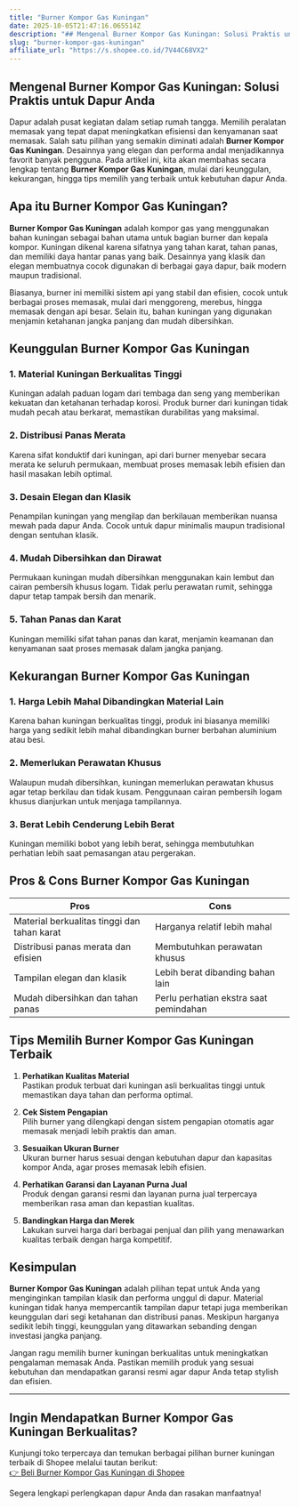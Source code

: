 ```yaml
---
title: "Burner Kompor Gas Kuningan"
date: 2025-10-05T21:47:16.065514Z
description: "## Mengenal Burner Kompor Gas Kuningan: Solusi Praktis untuk Dapur Anda..."
slug: "burner-kompor-gas-kuningan"
affiliate_url: "https://s.shopee.co.id/7V44C68VX2"
---
```

## Mengenal Burner Kompor Gas Kuningan: Solusi Praktis untuk Dapur Anda

Dapur adalah pusat kegiatan dalam setiap rumah tangga. Memilih peralatan memasak yang tepat dapat meningkatkan efisiensi dan kenyamanan saat memasak. Salah satu pilihan yang semakin diminati adalah **Burner Kompor Gas Kuningan**. Desainnya yang elegan dan performa andal menjadikannya favorit banyak pengguna. Pada artikel ini, kita akan membahas secara lengkap tentang **Burner Kompor Gas Kuningan**, mulai dari keunggulan, kekurangan, hingga tips memilih yang terbaik untuk kebutuhan dapur Anda.

## Apa itu Burner Kompor Gas Kuningan?

**Burner Kompor Gas Kuningan** adalah kompor gas yang menggunakan bahan kuningan sebagai bahan utama untuk bagian burner dan kepala kompor. Kuningan dikenal karena sifatnya yang tahan karat, tahan panas, dan memiliki daya hantar panas yang baik. Desainnya yang klasik dan elegan membuatnya cocok digunakan di berbagai gaya dapur, baik modern maupun tradisional.

Biasanya, burner ini memiliki sistem api yang stabil dan efisien, cocok untuk berbagai proses memasak, mulai dari menggoreng, merebus, hingga memasak dengan api besar. Selain itu, bahan kuningan yang digunakan menjamin ketahanan jangka panjang dan mudah dibersihkan.

## Keunggulan Burner Kompor Gas Kuningan

### 1. Material Kuningan Berkualitas Tinggi
Kuningan adalah paduan logam dari tembaga dan seng yang memberikan kekuatan dan ketahanan terhadap korosi. Produk burner dari kuningan tidak mudah pecah atau berkarat, memastikan durabilitas yang maksimal.

### 2. Distribusi Panas Merata
Karena sifat konduktif dari kuningan, api dari burner menyebar secara merata ke seluruh permukaan, membuat proses memasak lebih efisien dan hasil masakan lebih optimal.

### 3. Desain Elegan dan Klasik
Penampilan kuningan yang mengilap dan berkilauan memberikan nuansa mewah pada dapur Anda. Cocok untuk dapur minimalis maupun tradisional dengan sentuhan klasik.

### 4. Mudah Dibersihkan dan Dirawat
Permukaan kuningan mudah dibersihkan menggunakan kain lembut dan cairan pembersih khusus logam. Tidak perlu perawatan rumit, sehingga dapur tetap tampak bersih dan menarik.

### 5. Tahan Panas dan Karat
Kuningan memiliki sifat tahan panas dan karat, menjamin keamanan dan kenyamanan saat proses memasak dalam jangka panjang.

## Kekurangan Burner Kompor Gas Kuningan

### 1. Harga Lebih Mahal Dibandingkan Material Lain
Karena bahan kuningan berkualitas tinggi, produk ini biasanya memiliki harga yang sedikit lebih mahal dibandingkan burner berbahan aluminium atau besi.

### 2. Memerlukan Perawatan Khusus
Walaupun mudah dibersihkan, kuningan memerlukan perawatan khusus agar tetap berkilau dan tidak kusam. Penggunaan cairan pembersih logam khusus dianjurkan untuk menjaga tampilannya.

### 3. Berat Lebih Cenderung Lebih Berat
Kuningan memiliki bobot yang lebih berat, sehingga membutuhkan perhatian lebih saat pemasangan atau pergerakan.

## Pros & Cons Burner Kompor Gas Kuningan

| **Pros**                                | **Cons**                             |
|-----------------------------------------|-------------------------------------|
| Material berkualitas tinggi dan tahan karat | Harganya relatif lebih mahal   |
| Distribusi panas merata dan efisien  | Membutuhkan perawatan khusus        |
| Tampilan elegan dan klasik          | Lebih berat dibanding bahan lain  |
| Mudah dibersihkan dan tahan panas   | Perlu perhatian ekstra saat pemindahan |

## Tips Memilih Burner Kompor Gas Kuningan Terbaik

1. **Perhatikan Kualitas Material**  
Pastikan produk terbuat dari kuningan asli berkualitas tinggi untuk memastikan daya tahan dan performa optimal.

2. **Cek Sistem Pengapian**  
Pilih burner yang dilengkapi dengan sistem pengapian otomatis agar memasak menjadi lebih praktis dan aman.

3. **Sesuaikan Ukuran Burner**  
Ukuran burner harus sesuai dengan kebutuhan dapur dan kapasitas kompor Anda, agar proses memasak lebih efisien.

4. **Perhatikan Garansi dan Layanan Purna Jual**  
Produk dengan garansi resmi dan layanan purna jual terpercaya memberikan rasa aman dan kepastian kualitas.

5. **Bandingkan Harga dan Merek**  
Lakukan survei harga dari berbagai penjual dan pilih yang menawarkan kualitas terbaik dengan harga kompetitif.

## Kesimpulan

**Burner Kompor Gas Kuningan** adalah pilihan tepat untuk Anda yang menginginkan tampilan klasik dan performa unggul di dapur. Material kuningan tidak hanya mempercantik tampilan dapur tetapi juga memberikan keunggulan dari segi ketahanan dan distribusi panas. Meskipun harganya sedikit lebih tinggi, keunggulan yang ditawarkan sebanding dengan investasi jangka panjang.

Jangan ragu memilih burner kuningan berkualitas untuk meningkatkan pengalaman memasak Anda. Pastikan memilih produk yang sesuai kebutuhan dan mendapatkan garansi resmi agar dapur Anda tetap stylish dan efisien.

---

## Ingin Mendapatkan Burner Kompor Gas Kuningan Berkualitas?  
Kunjungi toko terpercaya dan temukan berbagai pilihan burner kuningan terbaik di Shopee melalui tautan berikut:  
[👉 Beli Burner Kompor Gas Kuningan di Shopee](https://s.shopee.co.id/7V44C68VX2)

Segera lengkapi perlengkapan dapur Anda dan rasakan manfaatnya!